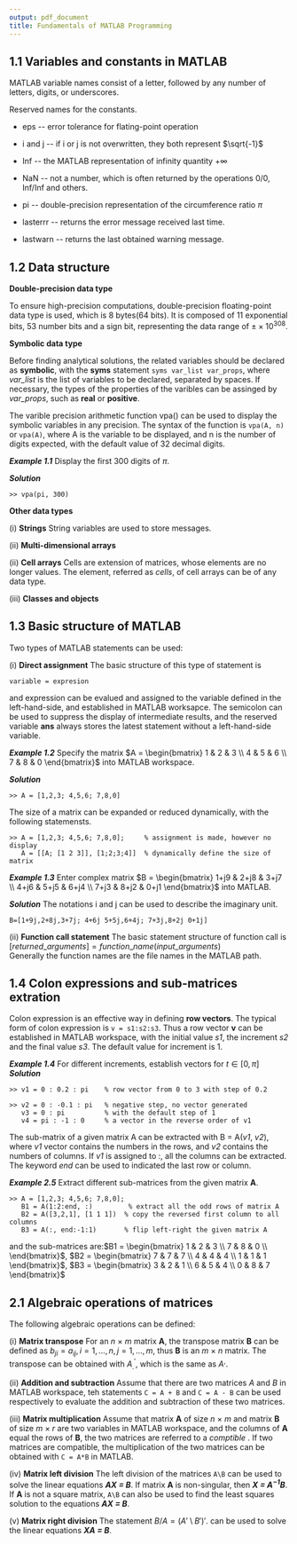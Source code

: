 ```yaml
---
output: pdf_document
title: Fundamentals of MATLAB Programming
---
```


## 1.1 Variables and constants in MATLAB
MATLAB variable names consist of a letter, followed by any number of letters, digits, or underscores.  

Reserved names for the constants.    
* eps -- error tolerance for flating-point operation  
 
* i and j -- if i or j is not overwritten, they both represent $\sqrt{-1}$

* Inf -- the MATLAB representation of infinity quantity $+\infty$

* NaN -- not a number, which is often returned by the operations 0/0, Inf/Inf and others.

* pi -- double-precision representation of the circumference ratio $\pi$

* lasterrr -- returns the error message received last time.

* lastwarn -- returns the last obtained warning message.

## 1.2 Data structure
**Double-precision data type**

To ensure high-precision computations, double-precision floating-point data type is used, which is 8 bytes(64 bits). It is composed of 11 exponential bits, 53 number bits and a sign bit, representing the data range of $\pm \times 10^{308}$.

**Symbolic data type**

Before finding analytical solutions, the related variables should be declared as **symbolic**, with the **syms** statement `syms var_list var_props`, where _var\_list_ is the list of variables to be declared, separated by spaces. If necessary, the types of the properties of the varibles can be assinged by _var\_props_, such as **real** or **positive**.

The varible precision arithmetic function vpa() can be used to display the symbolic variables in any precision. The syntax of the function is `vpa(A, n)` or `vpa(A)`, where A is the variable to be displayed, and n is the number of digits expected, with the default value of 32 decimal digits.

**_Example 1.1_** Display the first 300 digits of $\pi$.

**_Solution_**
```
>> vpa(pi, 300)
```

**Other data types**

(i) **Strings**  String variables are used to store messages.

(ii) **Multi-dimensional arrays** 

(ii) **Cell arrays** Cells are extension of matrices, whose elements are no longer values. The element, referred as _cells_, of cell arrays can be of any data type.

(iii) **Classes and objects** 

## 1.3 Basic structure of MATLAB

Two types of MATLAB statements can be used:

(i) **Direct assignment** The basic structure of this type of statement is 
```
variable = expresion
```
and expression can be evalued and assigned to the variable defined in the left-hand-side, and established in MATLAB worksapce. The semicolon can be used to suppress the display of intermediate results, and the reserved variable **ans** always stores the latest statement without a left-hand-side variable.

**_Example 1.2_** Specify the matrix $A = \begin{bmatrix}
 1 & 2 & 3 \\ 
 4 & 5 & 6 \\ 
 7 & 8 & 0
\end{bmatrix}$ into MATLAB workspace.

**_Solution_** 
```
>> A = [1,2,3; 4,5,6; 7,8,0]
```

The size of a matrix can be expanded or reduced dynamically, with the following statemensts.
```
>> A = [1,2,3; 4,5,6; 7,8,0];     % assignment is made, however no display
   A = [[A; [1 2 3]], [1;2;3;4]]  % dynamically define the size of matrix
```

**_Example 1.3_** Enter complex matrix $B = \begin{bmatrix}
 1+j9 & 2+j8 & 3+j7 \\ 
 4+j6 & 5+j5 & 6+j4 \\ 
 7+j3 & 8+j2 & 0+j1
\end{bmatrix}$ into MATLAB.

**_Solution_** The notations i and j can be used to describe the imaginary unit.
```
B=[1+9j,2+8j,3+7j; 4+6j 5+5j,6+4j; 7+3j,8+2j 0+1j]
```
(ii) **Function call statement**  The basic statement structure of function call is   
    $[returned\_arguments] = function\_name(input\_arguments)$    
Generally the function names are the file names in the MATLAB path.

## 1.4 Colon expressions and sub-matrices extration
Colon expression is an effective way in defining **row vectors**. The typical form of colon expression is `v = s1:s2:s3`. Thus a row vector **v** can be established in MATLAB workspace, with the initial value _s1_, the increment _s2_ and the final value _s3_. The default value for increment is 1.   

**_Example 1.4_** For different increments, establish vectors for $t \in \left [ 0, \pi \right ]$   
**_Solution_** 
```
>> v1 = 0 : 0.2 : pi    % row vector from 0 to 3 with step of 0.2

>> v2 = 0 : -0.1 : pi   % negative step, no vector generated
   v3 = 0 : pi          % with the default step of 1
   v4 = pi : -1 : 0     % a vector in the reverse order of v1
```
The sub-matrix of a given matrix A can be extracted with B = A(_v1_, _v2_), where _v1_ vector contains the numbers in the rows, and _v2_ contains the numbers of columns. If _v1_ is assigned to :, all the columns can be extracted. The keyword *end* can be used to indicated the last row or column.

**_Example 2.5_** Extract different sub-matrices from the given matrix **A**.
```
>> A = [1,2,3; 4,5,6; 7,8,0];
   B1 = A(1:2:end, :)	 	  % extract all the odd rows of matrix A  
   B2 = A([3,2,1], [1 1 1])  % copy the reversed first column to all columns 
   B3 = A(:, end:-1:1)       % flip left-right the given matrix A
```
and the sub-matrices are:$B1 = \begin{bmatrix}
 1 & 2 & 3 \\ 
 7 & 8 & 0 \\ 
\end{bmatrix}$, $B2 = \begin{bmatrix}
 7 & 7 & 7 \\ 
 4 & 4 & 4 \\ 
 1 & 1 & 1
\end{bmatrix}$, $B3 = \begin{bmatrix}
 3 & 2 & 1 \\ 
 6 & 5 & 4 \\ 
 0 & 8 & 7
\end{bmatrix}$

## 2.1 Algebraic operations of matrices
The following algebraic operations can be defined:

(i) **Matrix transpose** For an _n_ $\times$ _m_ matrix **A**, the transpose matrix **B** can be defined as $b_{ji} = a_{ij}, i = 1,..., n, j = 1,...,m$, thus **B** is an _m_ $\times$ _n_ matrix. The transpose can be obtained with $A_{.}^{'}$, which is the same as $A^{,}$.

(ii) **Addition and subtraction** Assume that there are two matrices *A* and *B* in MATLAB workspace, teh statements `C = A + B` and `C = A - B` can be used respectively to evaluate the addition and subtraction of these two matrices.

(iii) **Matrix multiplication** Assume that matrix **A** of size _n_ $\times$ _m_ and matrix **B** of size _m_ $\times$ _r_ are two variables in MATLAB workspace, and the columns of **A** equal the rows of **B**, the two matrices are referred to a _comptible_ . If two matrices are compatible, the multiplication of the two matrices can be obtained with `C = A*B` in MATLAB.

(iv) **Matrix left division** The left division of the matrices `A\B` can be used to solve the linear equations **_AX = B_**. If matrix **A** is non-singular, then **_X = $A^{-1}$B_**. If **A** is not a square matrix, `A\B` can also be used to find the least squares solution to the equations **_AX = B_**.

(v) **Matrix right division** The statement $B/A ={\left ( {A}'\setminus {B}' \right )}'$. can be used to solve the linear equations **_XA = B_**.









